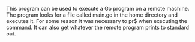 This program can be used to execute a Go program on a remote machine. The program looks for a file called main.go in the home directory and executes it. For some reason it was necessary to pr$
when executing the command. It can also get whatever the remote program prints to standard out.

